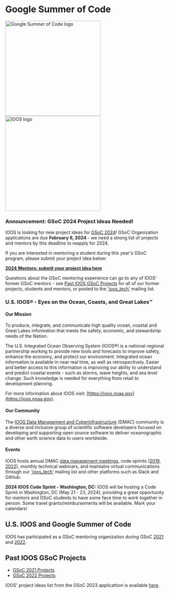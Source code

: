 # Google Summer of Code

<img src="img/GSoC-logo-horizontal.svg" alt="Google Summer of Code logo" width="300" style="padding-right: 50px; vertical-align: middle">&nbsp;&nbsp;&nbsp;&nbsp;&nbsp;&nbsp;&nbsp;&nbsp;&nbsp;&nbsp; <img src="img/IOOS_Emblem_Tertiary_A_RGB.jpg" alt="IOOS logo" width="300" style="vertical-align: middle">


### **Announcement: GSoC 2024 Project Ideas Needed!**

IOOS is looking for new project ideas for [GSoC 2024](https://summerofcode.withgoogle.com/programs/2024)!  GSoC Organization applications are due **February 6, 2024** - we need a strong list of projects and mentors by this deadline to reapply for 2024.  

If you are interested in mentoring a student during this year's GSoC program, please submit your project idea below:

[**2024 Mentors: submit your project idea here**](https://github.com/ioos/gsoc/issues/new?assignees=&labels=GSoC24%2C+project+idea&template=gsoc-project-proposal.md&title=Project+title)

Questions about the GSoC mentoring experience can go to any of IOOS' former GSoC mentors - see [Past IOOS GSoC Projects](#Past-IOOS-GSoC-Projects) for all of our former projects, students and mentors, or posted to the ['ioos_tech'](https://groups.google.com/g/ioos_tech) mailing list.


### U.S. IOOS&reg; - Eyes on the Ocean, Coasts, and Great Lakes&trade;

#### Our Mission
To produce, integrate, and communicate high quality ocean, coastal and Great Lakes information that meets the safety, economic, and stewardship needs of the Nation.

The U.S. Integrated Ocean Observing System (IOOS®) is a national-regional partnership working to provide new tools and forecasts to improve safety, enhance the economy, and protect our environment. Integrated ocean information is available in near real time, as well as retrospectively. Easier and better access to this information is improving our ability to understand and predict coastal events - such as storms, wave heights, and sea level change. Such knowledge is needed for everything from retail to development planning.

For more information about IOOS visit: [https://ioos.noaa.gov](https://ioos.noaa.gov).

#### Our Community

The [IOOS Data Management and Cyberinfrastructure](https://ioos.noaa.gov/project/dmac/) (DMAC) community is a diverse and inclusive group of scientific software developers focused on developing and supporting open source software to deliver oceanographic and other earth science data to users worldwide.

#### Events

IOOS hosts annual DMAC [data management meetings](https://ioos.noaa.gov/project/dmac/), code sprints ([2019](https://www.glos.us/code-sprint/), [2022](https://ioos.github.io/ioos-code-sprint/)), monthly technical webinars, and maintains virtual communications through our ['ioos_tech'](https://groups.google.com/g/ioos_tech) mailing list and other platforms such as Slack and GitHub.

**2024 IOOS Code Sprint - Washington, DC:** IOOS will be hosting a Code Sprint in Washington, DC (May 21 - 23, 2024), providing a great opportunity for mentors and GSoC students to have some face time to work together in person.  Some travel grants/reimbursements will be available. Mark your calendars!


## U.S. IOOS and Google Summer of Code
IOOS has participated as a GSoC mentoring organization during GSoC [2021](https://summerofcode.withgoogle.com/archive/2021/organizations/5159672092295168) and [2022](https://summerofcode.withgoogle.com/programs/2022/organizations/ioos).


## Past IOOS GSoC Projects

- [GSoC 2021 Projects](https://github.com/ioos/gsoc/blob/main/2021/project-results.md)
- [GSoC 2022 Projects](https://github.com/ioos/gsoc/blob/main/2022/project-results.md)

IOOS' project ideas list from the GSoC 2023 applicattion is available [here](https://github.com/ioos/gsoc/blob/master/2023/ideas-list.md).